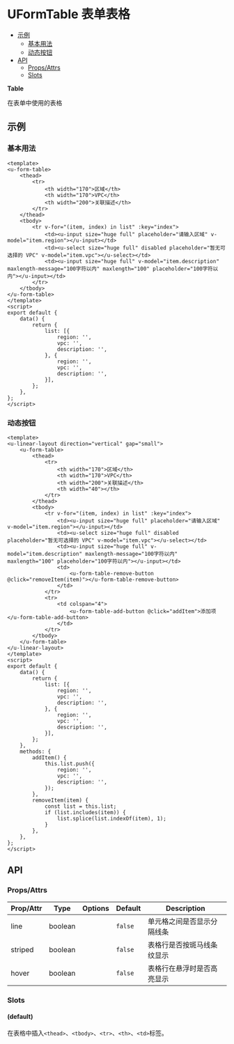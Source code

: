 <!-- 该 README.md 根据 api.yaml 和 docs/*.md 自动生成，为了方便在 GitHub 和 NPM 上查阅。如需修改，请查看源文件 -->

# UFormTable 表单表格

- [示例](#示例)
    - [基本用法](#基本用法)
    - [动态按钮](#动态按钮)
- [API]()
    - [Props/Attrs](#propsattrs)
    - [Slots](#slots)

**Table**

在表单中使用的表格

## 示例
### 基本用法

``` vue
<template>
<u-form-table>
    <thead>
        <tr>
            <th width="170">区域</th>
            <th width="170">VPC</th>
            <th width="200">关联描述</th>
        </tr>
    </thead>
    <tbody>
        <tr v-for="(item, index) in list" :key="index">
            <td><u-input size="huge full" placeholder="请输入区域" v-model="item.region"></u-input></td>
            <td><u-select size="huge full" disabled placeholder="暂无可选择的 VPC" v-model="item.vpc"></u-select></td>
            <td><u-input size="huge full" v-model="item.description" maxlength-message="100字符以内" maxlength="100" placeholder="100字符以内"></u-input></td>
        </tr>
    </tbody>
</u-form-table>
</template>
<script>
export default {
    data() {
        return {
            list: [{
                region: '',
                vpc: '',
                description: '',
            }, {
                region: '',
                vpc: '',
                description: '',
            }],
        };
    },
};
</script>
```

### 动态按钮

``` vue
<template>
<u-linear-layout direction="vertical" gap="small">
    <u-form-table>
        <thead>
            <tr>
                <th width="170">区域</th>
                <th width="170">VPC</th>
                <th width="200">关联描述</th>
                <th width="40"></th>
            </tr>
        </thead>
        <tbody>
            <tr v-for="(item, index) in list" :key="index">
                <td><u-input size="huge full" placeholder="请输入区域" v-model="item.region"></u-input></td>
                <td><u-select size="huge full" disabled placeholder="暂无可选择的 VPC" v-model="item.vpc"></u-select></td>
                <td><u-input size="huge full" v-model="item.description" maxlength-message="100字符以内" maxlength="100" placeholder="100字符以内"></u-input></td>
                <td>
                    <u-form-table-remove-button @click="removeItem(item)"></u-form-table-remove-button>
                </td>
            </tr>
            <tr>
                <td colspan="4">
                    <u-form-table-add-button @click="addItem">添加项</u-form-table-add-button>
                </td>
            </tr>
        </tbody>
    </u-form-table>
</u-linear-layout>
</template>
<script>
export default {
    data() {
        return {
            list: [{
                region: '',
                vpc: '',
                description: '',
            }, {
                region: '',
                vpc: '',
                description: '',
            }],
        };
    },
    methods: {
        addItem() {
            this.list.push({
                region: '',
                vpc: '',
                description: '',
            });
        },
        removeItem(item) {
            const list = this.list;
            if (list.includes(item)) {
                list.splice(list.indexOf(item), 1);
            }
        },
    },
};
</script>
```

## API
### Props/Attrs

| Prop/Attr | Type | Options | Default | Description |
| --------- | ---- | ------- | ------- | ----------- |
| line | boolean |  | `false` | 单元格之间是否显示分隔线条 |
| striped | boolean |  | `false` | 表格行是否按斑马线条纹显示 |
| hover | boolean |  | `false` | 表格行在悬浮时是否高亮显示 |

### Slots

#### (default)

在表格中插入`<thead>`、`<tbody>`、`<tr>`、`<th>`、`<td>`标签。


